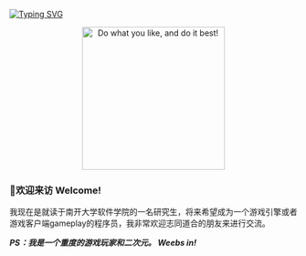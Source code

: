 [![Typing SVG](https://readme-typing-svg.herokuapp.com?font=Fira+Code&size=25&pause=1000&center=true&vCenter=true&width=435&lines=Hello+world!;%E8%B0%A2%E8%B0%A2%E4%BD%A0%E8%BF%99%E4%B9%88%E5%8F%AF%E7%88%B1%E8%BF%98%E6%9D%A5%E7%9C%8B%E6%88%91%EF%BC%81)](https://git.io/typing-svg)
<div align="center">
<img src="https://github.com/abhisheknaiidu/abhisheknaiidu/blob/master/code.gif" width=250 title="Do what you like, and do it best!">
</div>

###  👋欢迎来访 Welcome!
我现在是就读于南开大学软件学院的一名研究生，将来希望成为一个游戏引擎或者游戏客户端gameplay的程序员，我非常欢迎志同道合的朋友来进行交流。 

***PS：我是一个重度的游戏玩家和二次元。 Weebs in!***





